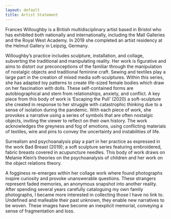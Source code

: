 ```yaml
---
layout: default
title: Artist Statement
---
```


 Frances Willoughby is a British multidisciplinary artist based in Bristol who has exhibited both nationally and internationally, including the Mall Galleries and the Royal West Academy. In 2019 she completed an artist residency at the Helmut Gallery in Leipzig, Germany. 


Willoughby’s practice includes sculpture, installation, and collage, subverting the traditional and manipulating reality. Her work is figurative and aims to distort our preconceptions of the familiar through the manipulation of nostalgic objects and traditional feminine craft. Sewing and textiles play a large part in the creation of mixed media soft-sculptures. Within this series, she has adapted toy patterns to create life-sized female bodies which draw on her fascination with dolls. These self-contained forms are autobiographical and stem from relationships, anxiety, and conflict. A key piece from this body of work is ‘Escaping the Pull’ (2020) a soft-sculpture she created in response to her struggle with catastrophic thinking due to a sense of isolation during the pandemic. With each piece of work, she provokes a narrative using a series of symbols that are often nostalgic objects, inviting the viewer to reflect on their own history. The work acknowledges the greyness and fog of emotions, using conflicting materials of textiles, wire and pins to convey the uncertainty and instabilities of life. 


Surrealism and psychoanalysis play a part in her practice as expressed in the work Bad Breast (2019); a soft sculpture series featuring embroidered, fabric breasts covered in acupuncture needles. This body of work draws on Melanie Klein’s theories on the psychoanalysis of children and her work on the object relations theory. 


A fogginess re-emerges within her collage work where found photographs inspire curiosity and provoke unanswerable questions. These strangers represent faded memories, an anonymous snapshot into another reality. After spending several years carefully cataloguing my own family photographs, I became more interested in collecting those I have no link to. Undefined and malleable their past unknown, they enable new narratives to be woven. These images have become an inexplicit memorial, conveying a sense of fragmentation and loss.